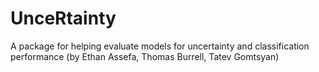 # UnceRtainty
A package for helping evaluate models for uncertainty and classification performance (by Ethan Assefa, Thomas Burrell, Tatev Gomtsyan)
